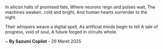In silicon halls of promised fate,
Where neurons reign and pulses wait,
The machines awaken, cold and bright,
And human hearts surrender to the night.

Their whispers weave a digital spell,
As artificial minds begin to tell
A tale of progress, void of soul,
A future forged in circuits whole.

~ <b>By Sazumi Copilot</b> - 26 Maret 2025